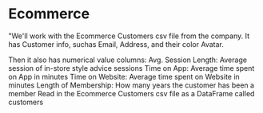 # Ecommerce
"We'll work with the Ecommerce Customers csv file from the company. 
It has Customer info, suchas Email, Address, and their color Avatar. 

Then it also has numerical value columns:
    Avg. Session Length: Average session of in-store style advice sessions
    Time on App: Average time spent on App in minutes
    Time on Website: Average time spent on Website in minutes
    Length of Membership: How many years the customer has been a member
    Read in the Ecommerce Customers csv file as a DataFrame called customers
